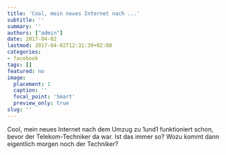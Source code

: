 ```yaml
---
title: 'Cool, mein neues Internet nach ...'
subtitle: ''
summary: ''
authors: ["admin"]
date: 2017-04-02
lastmod: 2017-04-02T12:31:39+02:00
categories:
- facebook
tags: []
featured: no
image:
  placement: 1
  caption: ''
  focal_point: 'Smart'
  preview_only: true
slug: ''
---
```

Cool, mein neues Internet nach dem Umzug zu 1und1 funktioniert schon, bevor der Telekom-Techniker da war. Ist das immer so? Wozu kommt dann eigentlich morgen noch der Techniker?

